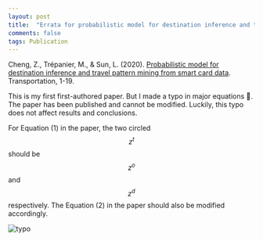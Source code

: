 ```yaml
---
layout: post
title:  "Errata for probabilistic model for destination inference and travel pattern mining from smart card data"
comments: false
tags: Publication
---
```


Cheng, Z., Trépanier, M., & Sun, L. (2020). [Probabilistic model for destination inference and travel pattern mining from smart card data](https://doi.org/10.1007/s11116-020-10120-0). Transportation, 1-19.

This is my first first-authored paper. But I made a typo in major equations 🤣. The paper has been published and cannot be modified. Luckily, this typo does not affect results and conclusions.

For Equation (1) in the paper, the two circled $$z^t$$ should be $$z^o$$ and $$z^d$$ respectively. The Equation (2) in the paper should also be modified accordingly.

![typo](\../assets/images/typo_destination.png)